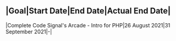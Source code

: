 |Goal|Start Date|End Date|Actual End Date|
------------------------------------------
|Complete Code Signal's Arcade - Intro for PHP|26 August 2021|31 September 2021|-|
